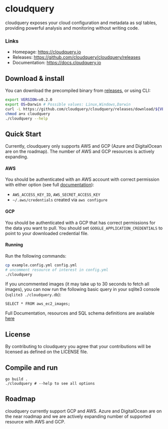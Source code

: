 # cloudquery

cloudquery exposes your cloud configuration and metadata as sql tables,
providing powerful analysis and monitoring without writing code.

### Links
* Homepage: https://cloudquery.io
* Releases: https://github.com/cloudquery/cloudquery/releases
* Documentation: https://docs.cloudquery.io

## Download & install

You can download the precompiled binary from [releases](https://github.com/cloudquery/cloudquery/releases), or using CLI:

```bash
export VERSION=v0.2.0
export OS=Darwin # Possible values: Linux,Windows,Darwin
curl -L https://github.com/cloudquery/cloudquery/releases/download/${VERSION}/cloudquery_${OS}_x86_64 -o cloudquery
chmod a+x cloudquery
./cloudquery --help
```

## Quick Start

Currently, cloudquery only supports AWS and GCP (Azure and DigitalOcean are on the roadmap).
The number of AWS and GCP resources is actively expanding.

#### AWS 
You should be authenticated with an AWS account with correct permission with either option (see full [documentation](https://docs.aws.amazon.com/sdk-for-java/v1/developer-guide/credentials.html)):
 * `AWS_ACCESS_KEY_ID`, `AWS_SECRET_ACCESS_KEY`
 * `~/.aws/credentials` created via `aws configure`
 
#### GCP

You should be authenticated with a GCP that has correct permissions for the data you want to pull.
You should set `GOOGLE_APPLICATION_CREDENTIALS` to point to your downloaded credential file.

#### Running

 Run the following commands:
 
```bash
cp example.config.yml config.yml
# uncomment resource of interest in config.yml
./cloudquery
 ```

If you uncommented images (it may take up to 30 seconds to fetch all images),
you can now run the following basic query in your sqlite3 console (`sqlite3 ./cloudquery.db`):

```sqlite
SELECT * FROM aws_ec2_images;
```

Full Documentation, resources and SQL schema definitions are available [here](https://docs.cloudquery.io)

## License

By contributing to cloudquery you agree that your contributions will be licensed as defined on the LICENSE file.

## Compile and run

```
go build .
./cloudquery # --help to see all options
```

## Roadmap

cloudquery currently support GCP and AWS. Azure and DigitalOcean are on the near roadmap and we are actively expanding
number of supported resource with AWS and GCP.
